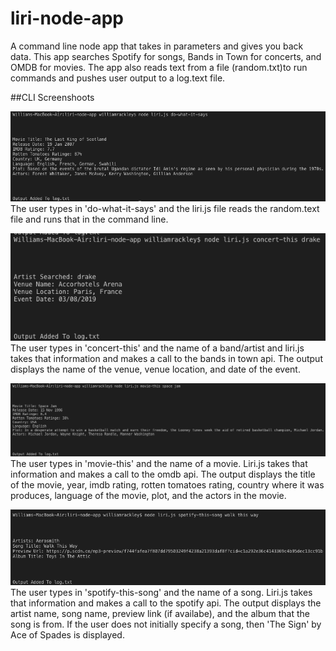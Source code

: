 # liri-node-app
A command line node app that takes in parameters and gives you back data. This app searches Spotify for songs, Bands in Town for concerts, and OMDB for movies. The app also reads text from a file (random.txt)to run commands and pushes user output to a log.text file.

##CLI Screenshoots

![do-what-it-says](/doWhatItSays.png) 
The user types in 'do-what-it-says' and the liri.js file reads the random.text file and runs that in the command line.

![concert-this](/concertThis.png) 
The user types in 'concert-this' and the name of a band/artist and liri.js takes that information and makes a call to the bands in town api. The output displays the name of the venue, venue location, and date of the event.

![movie-this](/movieThis.png) 
The user types in 'movie-this' and the name of a movie. Liri.js takes that information and makes a call to the omdb api. The output displays the title of the movie, year, imdb rating, rotten tomatoes rating, country where it was produces, language of the movie, plot, and the actors in the movie. 

![spotify-this-song](/spotifyThis.png) 
The user types in 'spotify-this-song' and the name of a song. Liri.js takes that information and makes a call to the spotify api. The output displays the artist name, song name, preview link (if availabe), and the album that the song is from. If the user does not initially specify a song, then 'The Sign' by Ace of Spades is displayed.
